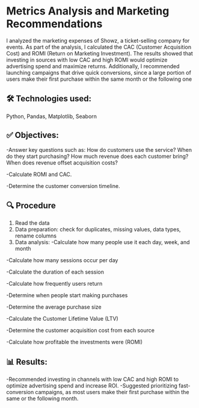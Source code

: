 # Metrics Analysis and Marketing Recommendations
I analyzed the marketing expenses of Showz, a ticket-selling company for events. As part of the analysis, I calculated the CAC (Customer Acquisition Cost) and ROMI (Return on Marketing Investment). The results showed that investing in sources with low CAC and high ROMI would optimize advertising spend and maximize returns. Additionally, I recommended launching campaigns that drive quick conversions, since a large portion of users make their first purchase within the same month or the following one

## 🛠️ Technologies used:
Python, Pandas, Matplotlib, Seaborn

## ✅ Objectives:

-Answer key questions such as: How do customers use the service? When do they start purchasing? How much revenue does each customer bring? When does revenue offset acquisition costs?

-Calculate ROMI and CAC.

-Determine the customer conversion timeline.

## 🔍 Procedure
1. Read the data
2. Data preparation: check for duplicates, missing values, data types, rename columns
3. Data analysis: 
  -Calculate how many people use it each day, week, and month
   
  -Calculate how many sessions occur per day
  
  -Calculate the duration of each session
  
  -Calculate how frequently users return
  
  -Determine when people start making purchases
  
  -Determine the average purchase size
  
  -Calculate the Customer Lifetime Value (LTV)
  
  -Determine the customer acquisition cost from each source
  
  -Calculate how profitable the investments were (ROMI)


## 📊 Results:

-Recommended investing in channels with low CAC and high ROMI to optimize advertising spend and increase ROI.
-Suggested prioritizing fast-conversion campaigns, as most users make their first purchase within the same or the following month.
